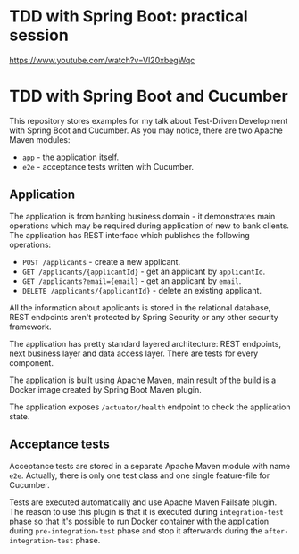 # TDD with Spring Boot: practical session

https://www.youtube.com/watch?v=Vl20xbegWqc


# TDD with Spring Boot and Cucumber

This repository stores examples for my talk about Test-Driven Development with Spring Boot and Cucumber. As you may notice, there are two Apache Maven modules:

- `app` - the application itself.
- `e2e` - acceptance tests written with Cucumber.

## Application

The application is from banking business domain - it demonstrates main operations which may be required during application of new to bank clients. The application has REST interface which publishes the following operations:

- `POST /applicants` - create a new applicant.
- `GET /applicants/{applicantId}` - get an applicant by `applicantId`.
- `GET /applicants?email={email}` - get an applicant by `email`.
- `DELETE /applicants/{applicantId}` - delete an existing applicant.

All the information about applicants is stored in the relational database, REST endpoints aren't protected by Spring Security or any other security framework.

The application has pretty standard layered architecture: REST endpoints, next business layer and data access layer. There are tests for every component.

The application is built using Apache Maven, main result of the build is a Docker image created by Spring Boot Maven plugin.

The application exposes `/actuator/health` endpoint to check the application state.

## Acceptance tests

Acceptance tests are stored in a separate Apache Maven module with name `e2e`. Actually, there is only one test class and one single feature-file for Cucumber.

Tests are executed automatically and use Apache Maven Failsafe plugin. The reason to use this plugin is that it is executed during `integration-test` phase so that it's possible to run Docker container with the application during `pre-integration-test` phase and stop it afterwards during the `after-integration-test` phase.
